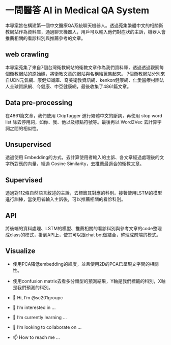 一問醫答 AI in Medical QA System
==
本專案旨在構建第一個中文醫療QA系統聊天機器人。透過蒐集繁體中文的相關衛教網站作為資料庫，通過聊天機器人，用戶可以輸入他們對症狀的主訴，機器人會推薦相關的看診科別與推薦參考的文章。
## web crawling 
本專案蒐集了來自7個台灣衛教網站的衛教文章作為我們資料庫，透過透過觀察每個衛教網站的原始碼，將衛教文章的網站與名稱給蒐集起來。
7個衛教網站分別來自UDN元氣網、康健知識庫、奇美衛教資訊網、kenkon健康網、仁愛醫療材團法人全球資訊網、今健康、中亞健康網，最後收集了4861篇文章。

## Data pre-processing
在4861篇文章，我們使用 CkipTagger 進行繁體中文的斷詞，再使用
stop word list 除去停用詞，如你、我、他以及標點符號等。最後再以 Word2Vec 去計算字詞之間的相似性。

## Unsupervised
透過使用 Embedding的方式，去計算使用者輸入的主訴、各文章經過處理後的文字所對應的向量，經過 Cosine Similarity，去推薦最適合的衛教文章。

## Supervised
透過對112條自然語言敘述的主訴，去標籤其對應的科別。接著使用LSTM的模型進行訓練，當使用者輸入主訴後，可以推薦相關的看診科別。

## API 
將後端的資料處理、LSTM的模型、推薦相關的看診科別與參考文章的code整理成class的模式，掛到API上，使其可以跟chat bot做結合，整理成前端的模式。

## Visualize
- 使用PCA降低embedding的維度，並且使用2D的PCA已呈現文字間的相關性。
- 使用confusion matrix去看多分類型的預測結果，Y軸是我們標籤的科別，X軸是我們預測的科別。



- 👋 Hi, I’m @sc201groupc
- 👀 I’m interested in ...
- 🌱 I’m currently learning ...
- 💞️ I’m looking to collaborate on ...
- 📫 How to reach me ...

<!---
sc201groupc/sc201groupc is a ✨ special ✨ repository because its `README.md` (this file) appears on your GitHub profile.
You can click the Preview link to take a look at your changes.
--->


